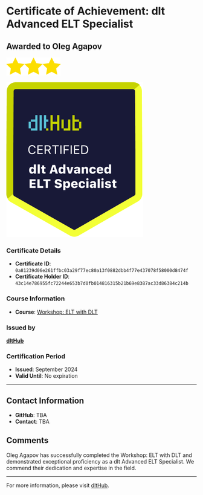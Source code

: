 
# Certificate of Achievement: dlt Advanced ELT Specialist

## Awarded to **Oleg Agapov**

<img src="../badges/star.png" width="48"><img src="../badges/star.png" width="48"><img src="../badges/star.png" width="48">

![Course Image](../badges/advanced_etl_specialist.png)

### Certificate Details
- **Certificate ID**: `0a81239d06e261ffbc03a29f77ec80a13f0882dbb4f77e437078f58000d8474f`
- **Certificate Holder ID**: `43c14e786955fc72244e653b7d0fb014816315b21b69e8387ac33d86384c214b`

### Course Information
- **Course**: [Workshop: ELT with DLT](https://github.com/dlt-hub/dlthub-education/tree/main/workshops/workshop_august_2024)

### Issued by
[**dltHub**](https://dlthub.com/) 

### Certification Period
- **Issued**: September 2024
- **Valid Until**: No expiration

---

## Contact Information
- **GitHub**: TBA
- **Contact**: TBA

## Comments
Oleg Agapov has successfully completed the Workshop: ELT with DLT and demonstrated exceptional proficiency as a dlt Advanced ELT Specialist. We commend their dedication and expertise in the field.

---

For more information, please visit [dltHub](https://dlthub.com/).
    